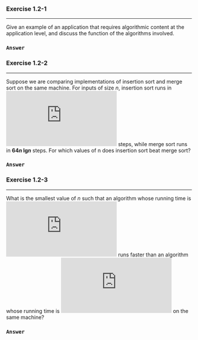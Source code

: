 ### Exercise 1.2-1
***
Give an example of an application that requires algorithmic content at the application level, and discuss the function of the algorithms 
involved.

### `Answer`

### Exercise 1.2-2
***
Suppose we are comparing implementations of insertion sort and merge sort on the same machine. For inputs of size *n*, insertion sort runs 
in ![](http://www.sciweavers.org/tex2img.php?eq=%208n%5E%7B2%7D%20&bc=White&fc=Black&im=jpg&fs=12&ff=mathpple&edit=0) steps, while merge 
sort runs in __64*n* lg*n*__ steps. For which values of n does insertion sort beat merge sort?

### `Answer`

### Exercise 1.2-3
***
What is the smallest value of *n* such that an algorithm whose running time is 
![](http://www.sciweavers.org/tex2img.php?eq=100n%5E%7B2%7D%20&bc=White&fc=Black&im=jpg&fs=12&ff=mathpple&edit=0) runs faster than an 
algorithm whose running time is 
![](http://www.sciweavers.org/tex2img.php?eq=2%5E%7Bn%7D%20&bc=White&fc=Black&im=jpg&fs=12&ff=mathpple&edit=0) on the same machine?

### `Answer`
